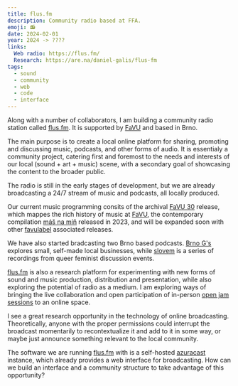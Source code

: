 ```yaml
---
title: flus.fm
description: Community radio based at FFA.
emoji: 📻
date: 2024-02-01
year: 2024 -> ????
links:
  Web radio: https://flus.fm/
  Research: https://are.na/daniel-galis/flus-fm
tags:
  - sound
  - community
  - web
  - code
  - interface
---
```


Along with a number of collaborators, I am building a community radio station called [flus.fm](https://flus.fm). It is supported by [FaVU](https://www.favu.vut.cz/en/) and based in Brno.

The main purpose is to create a local online platform for sharing, promoting and discussing music, podcasts, and other forms of audio. It is essentialy a community project, catering first and foremost to the needs and interests of our local (sound + art + music) scene, with a secondary goal of showcasing the content to the broader public.

The radio is still in the early stages of development, but we are already broadcasting a 24/7 stream of music and podcasts, all locally produced.

Our current music programming consits of the archival [FaVU 30](https://favulabel.bandcamp.com/album/favu-30) release, which mappes the rich history of music at [FaVU](https://www.favu.vut.cz/en/), the contemporary compilation [máš na míň](https://favulabel.bandcamp.com/album/m-na-m) released in 2023, and will be expanded soon with other [favulabel](https://favulabel.bandcamp.com) associated releases.

We have also started bradcasting two Brno based podcasts. [Brno G's](https://www.instagram.com/brno_gs/) explores small, self-made local businesses, while [slovem](https://www.instagram.com/jsme.slovem/) is a series of recordings from queer feminist discussion events.

[flus.fm](https://flus.fm) is also a research platform for experimenting with new forms of sound and music production, distribution and presentation, while also exploring the potential of radio as a medium. I am exploring ways of bringing the live collaboration and open participation of in-person [open jam sessions](https://purefucking.fun/pages/ojs.html) to an online space.

I see a great research opportunity in the technology of online broadcasting. Theoretically, anyone with the proper permissions could interrupt the broadcast momentarily to recontextualize it and add to it in some way, or maybe just announce something relevant to the local community.

The software we are running [flus.fm](https://flus.fm) with is a self-hosted [azuracast](https://azuracast.com) instance, which already provides a web interface for broadcasting. How can we build an interface and a community structure to take advantage of this opportunity?
